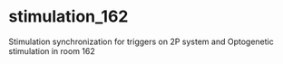 # stimulation_162
Stimulation synchronization for triggers on 2P system and Optogenetic stimulation  in room 162
